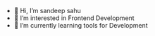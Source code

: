 - 👋 Hi, I’m sandeep sahu
- 👀 I’m interested in Frontend Development
- 🌱 I’m currently learning tools for Development



<!---
sandeep25sahu/sandeep25sahu is a ✨ special ✨ repository because its `README.md` (this file) appears on your GitHub profile.
You can click the Preview link to take a look at your changes.
--->
